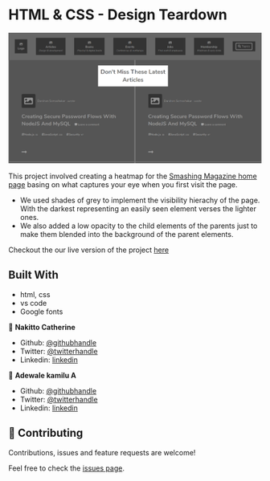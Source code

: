# HTML & CSS - Design Teardown

![screenshot](./Heatmap.png)

This project involved creating a heatmap for the [Smashing Magazine home page](https://www.smashingmagazine.com/) basing on what captures your eye when you first visit the page.

- We used shades of grey to implement the visibility hierachy of the page. With the darkest representing an easily seen element verses the lighter ones.
- We also added a low opacity to the child elements of the parents just to make them blended into the background of the parent elements.

Checkout the our live version of the project [here](https://raw.githack.com/adewaleK/Design-Tear-Down/development/index.html)


## Built With

- html, css
- vs code
- Google fonts



👤 **Nakitto Catherine**

- Github: [@githubhandle](https://github.com/Cathella)
- Twitter: [@twitterhandle](https://twitter.com/cathella9)
- Linkedin: [linkedin](https://www.linkedin.com/in/catherine-nakitto-51ba2a40/)

👤 **Adewale kamilu A**

- Github: [@githubhandle](https://github.com/adewaleK)
- Twitter: [@twitterhandle](https://twitter.com/twitterhandle)
- Linkedin: [linkedin](https://linkedin.com/linkedinhandle)

## 🤝 Contributing

Contributions, issues and feature requests are welcome!

Feel free to check the [issues page](issues/).
